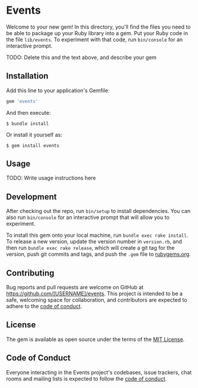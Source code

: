 # Events

Welcome to your new gem! In this directory, you'll find the files you need to be able to package up your Ruby library into a gem. Put your Ruby code in the file `lib/events`. To experiment with that code, run `bin/console` for an interactive prompt.

TODO: Delete this and the text above, and describe your gem

## Installation

Add this line to your application's Gemfile:

```ruby
gem 'events'
```

And then execute:

    $ bundle install

Or install it yourself as:

    $ gem install events

## Usage

TODO: Write usage instructions here

## Development

After checking out the repo, run `bin/setup` to install dependencies. You can also run `bin/console` for an interactive prompt that will allow you to experiment.

To install this gem onto your local machine, run `bundle exec rake install`. To release a new version, update the version number in `version.rb`, and then run `bundle exec rake release`, which will create a git tag for the version, push git commits and tags, and push the `.gem` file to [rubygems.org](https://rubygems.org).

## Contributing

Bug reports and pull requests are welcome on GitHub at https://github.com/[USERNAME]/events. This project is intended to be a safe, welcoming space for collaboration, and contributors are expected to adhere to the [code of conduct](https://github.com/[USERNAME]/events/blob/master/CODE_OF_CONDUCT.md).


## License

The gem is available as open source under the terms of the [MIT License](https://opensource.org/licenses/MIT).

## Code of Conduct

Everyone interacting in the Events project's codebases, issue trackers, chat rooms and mailing lists is expected to follow the [code of conduct](https://github.com/[USERNAME]/events/blob/master/CODE_OF_CONDUCT.md).
